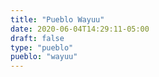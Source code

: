 ```yaml
---
title: "Pueblo Wayuu"
date: 2020-06-04T14:29:11-05:00
draft: false
type: "pueblo"
pueblo: "wayuu"
---
```


